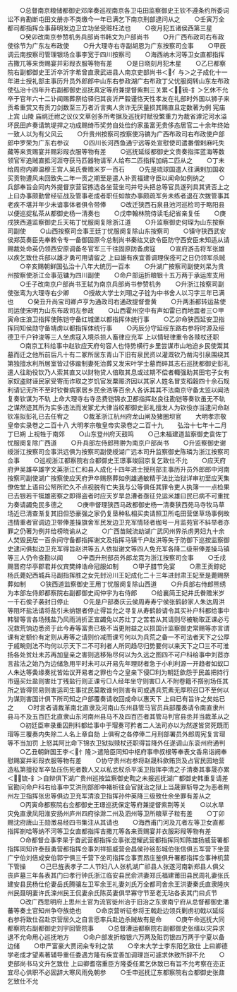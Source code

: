<!-- { "loadSidebar": true } -->
　　○总督南京粮储都御史邓庠奏巡视南京各卫屯田监察御史王钦不遵条约所委词讼不肯勘断屯田文册亦不类缴今一年已满乞下南京刑部逮问从之
　　○壬寅万全都司都指挥佥事薛明发边卫立功坐受赃枉法也
　　○夜月犯五诸侯西第三星
　　○癸卯改南京参赞机务兵部尚书韩文为户部尚书
　　○升广西布政司右布政使徐节为广东左布政使
　　○升大理寺右寺副胡恩为广东按察司佥事
　　○甲辰调云南按察司管理银场佥事李宽于四川按察司
　　○海西纳木河等卫女直都指挥吉撒兀等来贡赐宴并彩叚衣服等物有差
　　○是日晓刻月犯木星
　　○乙巳都察院右副都御史王沂卒沂字希曾直隶武进县人南京吏部尚书＜亻与＞之子成化十一年进士授礼部主事历升员外郎郎中山东右参政湖广右布政丁父忧服阕转山东左布政使弘治十四年升右副都御史巡抚真定等府兼提督紫荆三关累＜锍-釒＞乞休不允卒于官年六十二讣闻赐葬祭给驿归其丧沂严毅谨恪天性孝友在礼部时外国以狮子来贡希重赏又有贡刀剑数至三万者沂言夷人贪诈无厌量损其赐直且定数著为例  宪庙上宾  山陵  庙祧迁祔之议仪文草创多所考据及巡抚时赋役繁重力为裁省滹沱河水溢坏民田庐奏请筑堤捍之功成赐绮币奖劳自处俭约家虽富无贵侈态居官二十余年终始一致人以为有父风云
　　○升贵州按察司按察使冯镐为广西布政司右布政使户部郎中罗荣为广东右参议
　　○四川长河西鱼通宁远等处宣慰使司遣番僧剌麻吒失藏等来贡赐宴并赐彩叚衣服等物有差
　　○巡抚延绥都御史文贵奏指挥蓝海等数领官军追贼直抵河涯夺获马匹器物请军人给布二匹指挥加绢二匹从之
　　○丁未给周府内卿温穆王宫人吴氏餋赡米岁一百石
　　○先是琉球国遣人往满剌加国收买贡物遭风未回致失二年一贡之期至是遣人补贡福建守臣以闻命如例纳之
　　○兵部奉旨会同内外提督京营官拣选各坐营坐司并号头把总等官员遂列具其贤否上之  上曰办事颇勤曾经征战及管事老成者职任如故办事颇疏军务未练者退在次拨管事其老疾不堪并年少未谙事体者俱令带俸
　　○改迁狭西石泉县池河巡检司于略阳县以便巡捉私茶从都御史杨一清奏也
　　○戊申翰林院侍读毛纪省亲复任
　　○庚戌狭西道监察御史丘天祐丁忧服阕复除浙江道
　　○升监察御史何琛为山东按察司副使
　　○山西按察司佥事王廷丁忧服阕复除山东按察司
　　○镇守狭西武安侯郑英奏臣先奉敕令专一备御固原今总制尚书秦纮又欲令臣防守西安臣未知适从请赐裁处命英仍领西安原调备冬官军三千往固原防备虏寇
　　○宣府游击将军张雄以疾乞致仕兵部以雄才勇可用请留之  上曰雄有疾宜善调理俟痊可之日仍领军杀贼
　　○辛亥赐朝鲜国弘治十八年大统历一百本
　　○升湖广按察司副使刘杲为贵州按察使浙江佥事范镛为四川副使
　　○命户部运折粮银十五万两于承运库支用
　　○壬子改南京户部尚书王轼为南京兵部尚书参赞机务
　　○升浙江按察司副使张鸾为大理寺右少卿
　　○授故大学士刘珝之子铨为中书舍人以习字三年已满也
　　○癸丑升尚宝司卿卢亨为通政司右通政提督誊黄
　　○升两浙都转运盐使司运使宋明为山东布政司左参政
　　○山西霍州空中有声如雷已而地震者三○甲寅命庄浪卫指挥使陈铠守备红城堡以都指挥体统行事
　　○乙卯命狭西延安卫指挥同知侯勋守备靖虏以都指挥体统行事
　　○丙辰分守延绥东路右参将时源及绥德卫千户钟浚等三人坐虏寇入境杀掠人畜律应充军  上以情轻律重令各赎杖还职
　　○南京工科给事中赵钦应天府句容人也恃势横行乡里尝谋市山地迫乡民使鬻其墓而迁之他所前后凡十有二冢所居东青山下旧有泉民资以灌溉钦乃凿沟引泉围绕其第独擅水利所居室皆过侈踰制妻死治葬又发宋叶学士墓而碎其志石巡抚都御史彭礼遣人往助役钦乃人索其直又以财物贷人倍取其息或过期不偿者輙强助其田宅子女有家奴盗财诬民家受寄而诈取之岁饥官发粟赈济因以其家人姓名冒支稻榖四十余石规利请记无所不至时钦餋病家居乡民余浩等百余人各诉其其不法南京守备太监以闻浩复奏钦谋为不轨  上命大理寺右寺丞费铠锦衣卫都指挥赵良往勘铠等奏钦虽无不轨之谋然迹其所为实多违法而发冢尤大律当绞都御史彭礼擅发人为钦役亦当逮问命赵钦准拟彭礼已去任宥之
　　○裁革浙江杭州府龙山闸及猪圈坝官
　　大明孝宗敬皇帝实录卷之二百十八
大明孝宗敬皇帝实录卷之二百十九
　　弘治十七年十二月丁巳朔  上视牲于南郊
　　○山东登州府天鼓鸣
　　○己未福建道监察御史袁佐丁忧服阕复除广西道
　　○升兵部左侍郎熊翀为南京户部尚书
　　○升监察御史谢绶浙江按察司佥事洪远俱为按察司副使绶湖广远本司升监察御史陈璘为浙江按察司佥事
　　○巡视浙江都察院右佥都御史王璟事竣回京复乞致仕不允
　　○应天府府尹吴雄卒雄字文英浙江仁和县人成化十四年进士授刑部主事历升员外郎郎中河南按察司副使湖广按察使应天府尹卒赐祭葬如例雄通敏精于法比治狱详审初至应天集僚佐堂上语曰公帑所贮久不点视脱有亡失我与公等俱任其罪令吏人执簿一一点检果已去银若干铤雄密察之即得盗者时应天岁旱总漕者亟征兑运米雄曰民已病不可重扰为奏请蠲免民多德之
　　○庚申督理狭西马政都御史杨一清奏狭西苑马寺牧马草场近已清查渐复其旧但恐豪强之家仍复垦种私相买卖请照卫所屯田营堡草场事例故违情重者官调边卫带俸差操旗舍军民发边卫充军情轻者枷号一月监苑官不紏举者亦罪之仍著为例并给榜晓谕从之
　　○广西苗贼流劫湖广武冈州界杀虏男妇九十余人焚毁民居一百余间守备都指挥谢文及指挥马镇千户赵洪等失于防御下巡按监察御史逮问俱拟边卫充军得旨赵洪等五人依拟谢文等四人免充军各降二级带俸差操马镇等三人仍令查勘以闻
　　○辛酉升刑部员外郎龙霓为浙江按察司佥事
　　○壬戌赐晋府华亭郡君并仪宾樊绅诰命冠服如制
　　○甲子腊节免宴
　　○肃王贡錝妃杨氏薨妃西城兵马副指挥胜之女先封汾川王妃成化二十三年进封肃王妃至是薨赐祭葬如制
　　○狭西道监察御史王用丁忧服阕复除山西道
　　○升兵部右侍郎熊绣为本部左侍郎都察院右副都御史阎仲宇为右侍郎
　　○给襄简王妃井氏餋赡米岁一千石俟子袭封日停止
　　○先是户部奏庆云侯周寿寿宁侯张鹤龄家人朱达周洪等阻坏盐法请将盐引未纳银者停止得旨允之寻复从寿鹤龄请令其买补户科都给事中韩智等言各场残盐乃风雨消折正宜蠲免以苏灶丁之苦若从其请则尽被勒取正课必亏况救荒饷边悉资于此今寿等富贵已极不当更附益之以损国计监察御史常赐等亦言谓课有定额价有定则从寿等之请则价减而课亏何以为兵荒之备一不可法者天下之公厚于戚畹则法不均何以示天下二不可利者人所同趋尽归势要何以来天下之□三不可淮扬各处贫灶未苏再加皇亲之害则逃移殆尽何以为久远之图四不可户科给事中刘茝亦言盐法之始乃为边储急用平时未可以开易先年理财者急于小利利源一开趋者如蚁□人朱达等夤缘奏扰皆始议开易者之罪也今之皇亲下侵□利为朝廷歛怨于民盖把持行市逼买灶盐则害灶丁残盐行则正课亏□人经年坐守则害□人不附卷籍不撘别场任其所之皆得贸易则害运司生事扰民莫敢谁何则害有司或遇兵荒素无厚积召□不至何以为谋则害国计俱下所司知之户部覆奏请收回成命以惠天下  上曰已有旨许之矣姑已之
　　○时言者请裁革南北直隶及河南山东州县管马官员兵部覆奏请令南直隶州县马不及五百匹北直隶山东河南州县马不及四百匹者其管马判官县丞并当裁革从之
　　○初廷臣审录重囚刑科都给事中于瑁奏可矜者二人法司亦以为然遂皆贷死既而瑁等三覆奏内失除二人名上章自劾  上俱宥之各停俸二月刑部署员外郎周宪复言瑁等不当加罚  上怒其阿比命下锦衣卫狱拟赎杖还职得旨降外任遂调山东衮州府通判
　　○乙丑朝鲜国王李＜忄隆＞遣陪臣同知中枢府事申叔根等奉表文香帛诣阙奉慰赐宴并彩叚衣服等物有差
　　○协守贵州右参将赵晟科歛贿货及占官民园地营造私第擅役军卒坠压伤死者数人又以私忿杖杀平溪卫指挥李清之子清奏其事晟亦累＜锍-釒＞自辩俱下湖广贵州巡按监察御史鞫之未报巡抚湖广都御史韩重复请差官勘问命户科右给事中艾洪刑部郎中褚祈往会官就治之狱上当晟罪斩导之为恶者荆州左卫指挥张忠等俱边卫充军清浪卫指挥孙仲英降三级致仕余坐罪有差从之
　　○丙寅命都察院右佥都御史王璟巡抚保定等府兼提督紫荆等关
　　○以水旱灾免直隶凤阳淮安扬州庐州四府徐滁二州及泗州等卫所粮草子粒有差
　　○丁卯赐沈府唐山王勋澂易经四书集注从其请也
　　○海西甫门河及兀者左等卫女直都指挥劄哈等纳不河等卫女直都指挥吉撒兀等各来贡赐宴并衣服彩叚等物有差
　　○命都督佥事李杲于奋武营都指挥佥事张澄耀武营都指挥同知陈雄扬威营署都指挥同知许泰鼓勇营都指挥佥事刘祥振威营会昌侯孙铭彭城伯张信俱五军营下坐营广宁伯刘佶成安伯郭宁俱三千营下坐司指挥佥事贾昂庄鉴俱升署都指挥佥事神机营下管操
　　○己巳旌表孝子二人节妇八人张机湖广祁县人张遂河南新郑县人俱父丧庐墓三年各表其门曰孝行钟氏浙江临安县民俞洪妻郑氏福建莆田县民周礼妻张氏建安县民杨仕伦妻岳氏腾骧左卫军余王礼妻刘氏万全都司舍余王洪妻秦氏直隶隆庆州民聂明妻许氏滦州民王侃妻余氏陈英妻俱早寡守节至老无玷各表其门曰贞节
　　○改广西思明府上思州土官为流官徙州治于旧治之东隶南宁府从总督都御史潘蕃等奏土官知州争夺族绝也
　　○命京营听征参将王戟赴边领兵剿虏初戟以延绥右参将致仕召赴京营居久之自言愿率兵赴边杀贼故有是命
　　○庚午命巡抚大同都察院右副都御史刘宇回管院事
　　○总督漕运都察院右副都御史张缙以灾异求退不允命用心巡抚地方
　　○命户部发折粮银六万两及赃罚银四万两于宁夏以备边储
　　○申严富豪大贾闭籴专利之禁
　　○辛未大学士李东阳乞致仕  上曰卿德学老成才望素著辅导重任委遇方隆有疾宜善加调理岂可遽求休致所辞不允
　　○吏部尚书马文升乞致仕  上曰卿耆宿重臣方隆委任累乞休致已有旨不允考察在迩正宜尽心供职不必固辞大寒风雨免朝参
　　○壬申巡抚辽东都察院右佥都御史张鼐乞致仕不允
